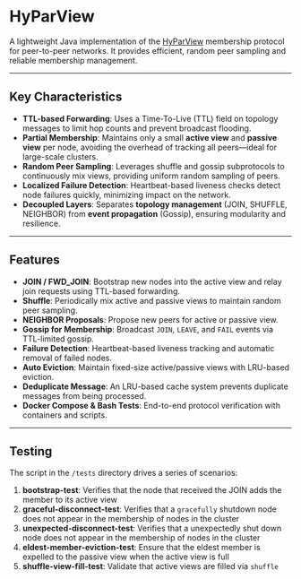 # HyParView

A lightweight Java implementation of the [HyParView](https://asc.di.fct.unl.pt/~jleitao/pdf/dsn07-leitao.pdf?ref=bartoszsypytkowski.com) membership protocol for peer-to-peer networks. It provides efficient, random peer sampling and reliable membership management.

---

## Key Characteristics

- **TTL-based Forwarding**: Uses a Time-To-Live (TTL) field on topology messages to limit hop counts and prevent broadcast flooding.
- **Partial Membership**: Maintains only a small **active view** and **passive view** per node, avoiding the overhead of tracking all peers—ideal for large-scale clusters.
- **Random Peer Sampling**: Leverages shuffle and gossip subprotocols to continuously mix views, providing uniform random sampling of peers.
- **Localized Failure Detection**: Heartbeat-based liveness checks detect node failures quickly, minimizing impact on the network.
- **Decoupled Layers**: Separates **topology management** (JOIN, SHUFFLE, NEIGHBOR) from **event propagation** (Gossip), ensuring modularity and resilience.

---

## Features

- **JOIN / FWD\_JOIN**: Bootstrap new nodes into the active view and relay join requests using TTL-based forwarding.
- **Shuffle**: Periodically mix active and passive views to maintain random peer sampling.
- **NEIGHBOR Proposals**: Propose new peers for active or passive view.
- **Gossip for Membership**: Broadcast `JOIN`, `LEAVE`, and `FAIL` events via TTL-limited gossip.
- **Failure Detection**: Heartbeat-based liveness tracking and automatic removal of failed nodes.
- **Auto Eviction**: Maintain fixed-size active/passive views with LRU-based eviction.
- **Deduplicate Message**: An LRU-based cache system prevents duplicate messages from being processed.
- **Docker Compose & Bash Tests**: End-to-end protocol verification with containers and scripts.

---

## Testing

The script in the `/tests` directory drives a series of scenarios:

1. **bootstrap-test**: Verifies that the node that received the JOIN adds the member to its active view
2. **graceful-disconnect-test**: Verifies that a `gracefully` shutdown node does not appear in the membership of nodes in the cluster
3. **unexpected-disconnect-test**: Verifies that a unexpectedly shut down node does not appear in the membership of nodes in the cluster
4. **eldest-member-eviction-test**: Ensure that the eldest member is expelled to the passive view when the active view is full
5. **shuffle-view-fill-test**: Validate that active views are filled via `shuffle`
